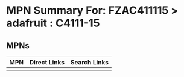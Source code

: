 



# MPN Summary For: FZAC411115 > adafruit : C4111-15

## MPNs
  

|MPN|Direct Links|Search Links|
| :--- | :--- | :--- |
||||

